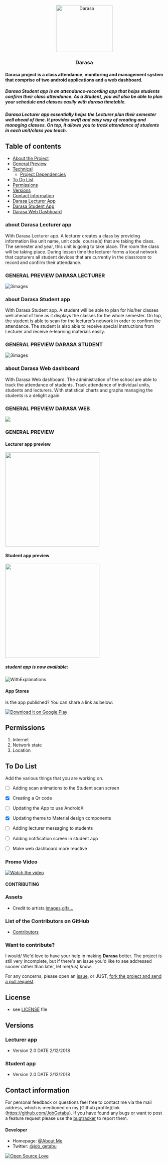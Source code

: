 <p align="center">
  <a href="https://github.com/JobGetabu/Darasa-IEEEMadC">
    <img src="https://github.com/JobGetabu/Darasa-IEEEMadC/blob/master/screenshots/launcher.png" alt="Darasa" width=180 height=150>
  </a>
  <h3 align="center">Darasa</h3>
</p>
<p align="center">
    <h4>Darasa project is a class attendance, monitoring and management system that comprise of two android applications and a web      dashboard.<br></h4>
</p>
<p>
   <h5>Darasa Student app is an attendance-recording app that helps students confirm their class attendance. 
As a Student, you will also be able to plan your schedule and classes easily with darasa timetable. <br></h5>

   <h5>Darasa Lecturer app essentially helps the Lecturer plan their semester well ahead of time. It provides swift and easy way of creating and managing classes. On top, it allows you to track attendance of students in each unit/class you teach.<br></h5>
</p>

## Table of contents

- [About the Project](#)
- [General Preview](#)
- [Technical](#)
    - [Project Dependencies](#)
- [To Do List](#)
- [Permissions](#)
- [Versions](#)
- [Contact Information](#)
- [Darasa Lecturer App](https://github.com/JobGetabu/Darasa-IEEEMadC/tree/master/DarasaLecturer)
- [Darasa Student App](https://github.com/JobGetabu/Darasa-IEEEMadC/tree/master/DarasaStudent)
- [Darasa Web Dashboard](https://github.com/JobGetabu/Darasa-IEEEMadC/tree/master/DarasaWeb)



### about Darasa Lecturer app

With Darasa Lecturer app. A lecturer creates a class by providing information like unit name, unit code, course(s) that are taking the class. The semester and year, this unit is going to take place. The room the class will be taking place. During lesson time the lecturer forms a local network that capturers all student devices that are currently in the classroom to record and confirm their attendance.


### GENERAL PREVIEW DARASA LECTURER
![3images](https://github.com/JobGetabu/Darasa-IEEEMadC/blob/master/screenshots/lec_screens.png)


### about Darasa Student app

With Darasa Student app. A student will be able to plan for his/her classes well ahead of time as it displays the classes for the whole semester. On top, the student is able to scan for the lecturer’s network in order to confirm the attendance. The student is also able to receive special instructions from Lecturer and receive e-learning materials easily.

### GENERAL PREVIEW DARASA STUDENT
![3images](https://github.com/JobGetabu/Darasa-IEEEMadC/blob/master/screenshots/student%20screens.png)


### about Darasa Web dashboard

With Darasa Web dashboard. The administration of the school are able to track the attendance of students. Track attendance of individual units, students and lecturers. With statistical charts and graphs managing the students is a delight again.


### GENERAL PREVIEW DARASA WEB
<img src="https://github.com/JobGetabu/Darasa-IEEEMadC/blob/master/screenshots/Dashboard.PNG">


### GENERAL PREVIEW
#### Lecturer app preview                                                 
<img src="https://github.com/JobGetabu/Darasa-IEEEMadC/blob/master/screenshots/LecAppVideo.gif" width="300">

#### Student app preview
<img src="https://github.com/JobGetabu/Darasa-IEEEMadC/blob/master/screenshots/StudAppVideo.gif" width="300">

##### student app is now available:
![WithExplanations](https://github.com/JobGetabu/Darasa-IEEEMadC/blob/master/screenshots/DARASA%20BANNER%20EDIT.png)


#### App Stores
Is the app published? You can share a link as below:

[![Download it on Google Play](https://raw.githubusercontent.com/tamzi/ReadMe-MasterTemplates/master/android/images/gplay.png)](https://play.google.com/store/apps/details?id=com.package.path)


## Permissions

1. Internet
2. Network state
3. Location 


## To Do List

Add the various things that you are working on.  

- [ ] Adding scan animations to the Student scan screen
- [x] Creating a Qr code
- [ ] Updating the App to use AndroidX
- [x] Updating theme to Material design components
- [ ] Adding lecturer messaging to students
- [ ] Adding notification screen in student app
- [ ] Make web dashboard more reactive


### Promo Video
[![Watch the video](https://github.com/JobGetabu/Darasa-IEEEMadC/blob/master/screenshots/DarasaPromosupershort.gif)](https://www.youtube.com/watch?v=W8b31sNxOVA)

#### CONTRIBUTING
### Assets
* Credit to artists [images,gifs...](https://www.freepik.com/free-vector/student-reading-illustration_826080.htm)

### List of the Contributors on GitHub
* [Contributors](https://github.com/JobGetabu/Darasa-IEEEMadC/contributors)

### Want to contribute?
I would/ We'd love to have your help in making  **Darasa** better. The project is still very incomplete, but if there's an issue you'd like to see addressed sooner rather than later, let me(/us) know. 

For any concerns, please open an [issue](https://github.com/JobGetabu/Darasa-IEEEMadC/issues), or JUST, [fork the project and send a pull request](https://github.com/JobGetabu/Darasa-IEEEMadC/pulls). 


## License 
* see [LICENSE](https://github.com/JobGetabu/Darasa-IEEEMadC/blob/master/LICENSE) file


## Versions 
### Lecturer app
* Version 2.0  DATE 2/12/2018
### Student app
* Version 2.0  DATE 2/12/2018



## Contact information
For personal feedback or questions feel free to contact me via the mail address, which is mentioned on my [Github profile](link (https://github.com/JobGetabu). If you have found any bugs or want to post a feature request please use the [bugtracker](https://github.com/JobGetabu/Darasa-IEEEMadC/issues) to report them.


#### Developer
* Homepage: [@About Me](http://jobgetabu.me/)
* Twitter: [@job_getabu](https://twitter.com/job_getabu )




[![Open Source Love](https://badges.frapsoft.com/os/v2/open-source-200x33.png?v=103)](https://github.com/ellerbrock/open-source-badge/)  
